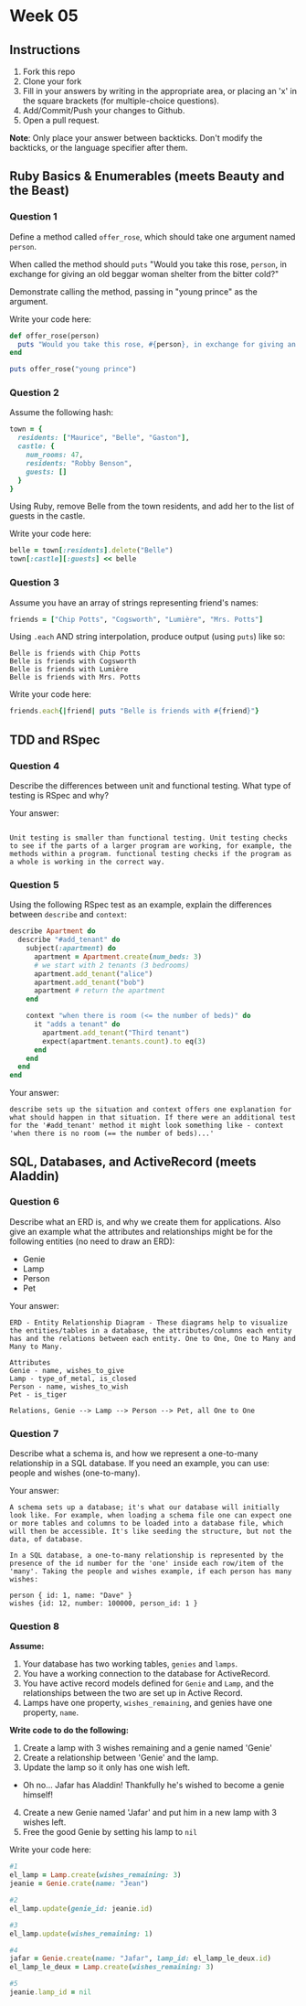 # Week 05

## Instructions

1. Fork this repo
2. Clone your fork
3. Fill in your answers by writing in the appropriate area, or placing an 'x' in
the square brackets (for multiple-choice questions).
4. Add/Commit/Push your changes to Github.
5. Open a pull request.

**Note**: Only place your answer between backticks. Don't modify the backticks,
or the language specifier after them.

## Ruby Basics & Enumerables (meets Beauty and the Beast)

### Question 1

Define a method called `offer_rose`, which should take one argument named `person`.

When called the method should `puts` "Would you take this rose, `person`, in exchange for giving an old beggar woman shelter from the bitter cold?"

Demonstrate calling the method, passing in "young prince" as the argument.

Write your code here:
```ruby
def offer_rose(person)
  puts "Would you take this rose, #{person}, in exchange for giving an old beggar woman shelter from the bitter cold?"
end

puts offer_rose("young prince")
```

### Question 2

Assume the following hash:

```ruby
town = {
  residents: ["Maurice", "Belle", "Gaston"],
  castle: {
    num_rooms: 47,
    residents: "Robby Benson",
    guests: []
  }
}
```

Using Ruby, remove Belle from the town residents, and
add her to the list of guests in the castle.

Write your code here:
```ruby
belle = town[:residents].delete("Belle")
town[:castle][:guests] << belle
```

### Question 3

Assume you have an array of strings representing friend's names:

```ruby
friends = ["Chip Potts", "Cogsworth", "Lumière", "Mrs. Potts"]
```

Using `.each` AND string interpolation, produce output (using `puts`) like so:

```
Belle is friends with Chip Potts
Belle is friends with Cogsworth
Belle is friends with Lumière
Belle is friends with Mrs. Potts
```

Write your code here:
```ruby
friends.each{|friend| puts "Belle is friends with #{friend}"}
```

## TDD and RSpec

### Question 4

Describe the differences between unit and functional testing. What type of testing is RSpec and why?

Your answer:
```text

Unit testing is smaller than functional testing. Unit testing checks to see if the parts of a larger program are working, for example, the methods within a program. functional testing checks if the program as a whole is working in the correct way.
```

### Question 5

Using the following RSpec test as an example, explain the differences between `describe` and `context`:

```ruby
describe Apartment do
  describe "#add_tenant" do
    subject(:apartment) do
      apartment = Apartment.create(num_beds: 3)
      # we start with 2 tenants (3 bedrooms)
      apartment.add_tenant("alice")
      apartment.add_tenant("bob")
      apartment # return the apartment
    end

    context "when there is room (<= the number of beds)" do
      it "adds a tenant" do
        apartment.add_tenant("Third tenant")
        expect(apartment.tenants.count).to eq(3)
      end
    end
  end
end
```

Your answer:
```text
describe sets up the situation and context offers one explanation for what should happen in that situation. If there were an additional test for the '#add_tenant' method it might look something like - context 'when there is no room (== the number of beds)...'
```

## SQL, Databases, and ActiveRecord (meets Aladdin)

### Question 6

Describe what an ERD is, and why we create them for applications. Also give an
example what the attributes and relationships might be for the following
entities (no need to draw an ERD):
* Genie
* Lamp
* Person
* Pet

Your answer:
```
ERD - Entity Relationship Diagram - These diagrams help to visualize the entities/tables in a database, the attributes/columns each entity has and the relations between each entity. One to One, One to Many and Many to Many.

Attributes
Genie - name, wishes_to_give
Lamp - type_of_metal, is_closed
Person - name, wishes_to_wish
Pet - is_tiger

Relations, Genie --> Lamp --> Person --> Pet, all One to One

```

### Question 7

Describe what a schema is, and how we represent a one-to-many relationship in a
SQL database. If you need an example, you can use: people and wishes
(one-to-many).

Your answer:
```
A schema sets up a database; it's what our database will initially look like. For example, when loading a schema file one can expect one or more tables and columns to be loaded into a database file, which will then be accessible. It's like seeding the structure, but not the data, of database.

In a SQL database, a one-to-many relationship is represented by the presence of the id number for the 'one' inside each row/item of the 'many'. Taking the people and wishes example, if each person has many wishes:

person { id: 1, name: "Dave" }
wishes {id: 12, number: 100000, person_id: 1 }
```

### Question 8

**Assume:**  

1. Your database has two working tables, `genies` and `lamps`.  
2. You have a working connection to the database for ActiveRecord.  
3. You have active record models defined for `Genie` and `Lamp`, and the
relationships between the two are set up in Active Record.  
4. Lamps have one property, `wishes_remaining`, and genies have one property, `name`.  

**Write code to do the following:**

1. Create a lamp with 3 wishes remaining and a genie named 'Genie'
2. Create a relationship between 'Genie' and the lamp.
3. Update the lamp so it only has one wish left.
  * Oh no... Jafar has Aladdin! Thankfully he's wished to become a genie himself!
4. Create a new Genie named 'Jafar' and put him in a new lamp with 3 wishes left.
5. Free the good Genie by setting his lamp to `nil`


Write your code here:
```ruby
#1
el_lamp = Lamp.create(wishes_remaining: 3)
jeanie = Genie.crate(name: "Jean")

#2
el_lamp.update(genie_id: jeanie.id)

#3
el_lamp.update(wishes_remaining: 1)

#4
jafar = Genie.create(name: "Jafar", lamp_id: el_lamp_le_deux.id)
el_lamp_le_deux = Lamp.create(wishes_remaining: 3)

#5
jeanie.lamp_id = nil
```
